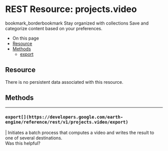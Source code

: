  
#  REST Resource: projects.video 
bookmark_borderbookmark Stay organized with collections  Save and categorize content based on your preferences.
  * On this page
  * [Resource](https://developers.google.com/earth-engine/reference/rest/v1/projects.video#resource)
  * [Methods](https://developers.google.com/earth-engine/reference/rest/v1/projects.video#methods)
    * [export](https://developers.google.com/earth-engine/reference/rest/v1/projects.video#export)


## Resource
There is no persistent data associated with this resource.
## Methods  
---  
### `export[](https://developers.google.com/earth-engine/reference/rest/v1/projects.video/export)`
|  Initiates a batch process that computes a video and writes the result to one of several destinations.  
Was this helpful?
